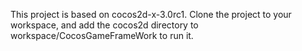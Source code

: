 This project is based on cocos2d-x-3.0rc1. Clone the project to your workspace, and add the cocos2d directory to workspace/CocosGameFrameWork to run it.
